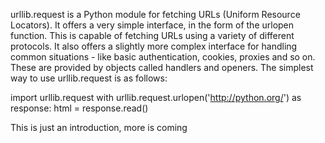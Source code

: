 urllib.request is a Python module for fetching URLs (Uniform Resource Locators). It offers a very simple interface, in the form of the urlopen function. This is capable of fetching URLs using a variety of different protocols. It also offers a slightly more complex interface for handling common situations - like basic authentication, cookies, proxies and so on. These are provided by objects called handlers and openers.
The simplest way to use urllib.request is as follows:

import urllib.request
with urllib.request.urlopen('http://python.org/') as response:
   html = response.read()

This is just an introduction, more is coming
